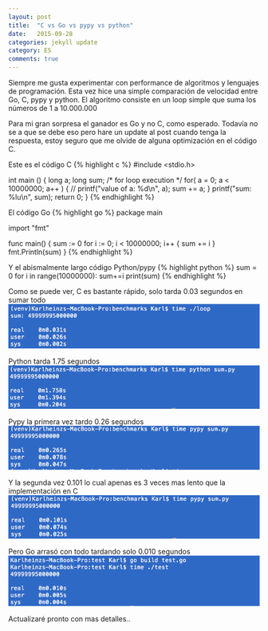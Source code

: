 ```yaml
---
layout: post
title:  "C vs Go vs pypy vs python"
date:   2015-09-28
categories: jekyll update
category: ES
comments: true
---
```


Siempre me gusta experimentar con performance de algoritmos y lenguajes de programación. Esta vez hice una simple comparación de velocidad entre Go, C, pypy y python. El algoritmo consiste en un loop simple que suma los números de 1 a 10.000.000

Para mi gran sorpresa el ganador es Go y no C, como esperado. Todavía no se a que se debe eso pero hare un update al post cuando tenga la respuesta, estoy seguro que me olvide de alguna optimización en el código C. 

Este es el código C
{% highlight c %}
#include <stdio.h>
 
int main ()
{
   long a;
   long sum;
   /* for loop execution */
   for( a = 0; a < 10000000; a++ )
   {
      // printf("value of a: %d\n", a);
        sum += a;
   }
    printf("sum: %lu\n", sum);
   return 0;
}
{% endhighlight %}

El código Go
{% highlight go %}
package main

import "fmt"

func main() {
    sum := 0
    for i := 0; i < 10000000; i++ {
        sum += i
    }
    fmt.Println(sum)
}
{% endhighlight %}

Y el abismalmente largo código Python/pypy
{% highlight python %}
sum = 0
for i in range(10000000):
    sum+=i
print(sum)
{% endhighlight %}


Como se puede ver, C es bastante rápido, solo tarda 0.03 segundos en sumar todo
![Image image1](https://raw.githubusercontent.com/Karlheinzniebuhr/karlheinzniebuhr.github.io/master/ES/_posts/img/c.png)

Python tarda 1.75 segundos 
![Image image1](https://raw.githubusercontent.com/Karlheinzniebuhr/karlheinzniebuhr.github.io/master/ES/_posts/img/python.png)

Pypy la primera vez tardo 0.26 segundos
![Image image1](https://raw.githubusercontent.com/Karlheinzniebuhr/karlheinzniebuhr.github.io/master/ES/_posts/img/pypy1.png)

Y la segunda vez 0.101 lo cual apenas es 3 veces mas lento que la implementación en C
![Image image1](https://raw.githubusercontent.com/Karlheinzniebuhr/karlheinzniebuhr.github.io/master/ES/_posts/img/pypy2.png)

Pero Go arrasó con todo tardando solo 0.010 segundos
![Image image1](https://raw.githubusercontent.com/Karlheinzniebuhr/karlheinzniebuhr.github.io/master/ES/_posts/img/go.png)

Actualizaré pronto con mas detalles.. 


